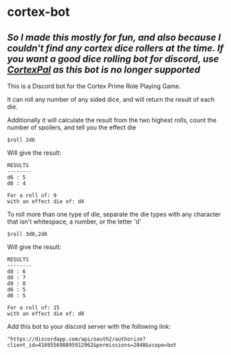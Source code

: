 # cortex-bot

## *So I made this mostly for fun, and also because I couldn't find any cortex dice rollers at the time. If you want a good dice rolling bot for discord, use [CortexPal](https://donbisdorf.com/cortex-rpg-tools) as this bot is no longer supported*

This is a Discord bot for the Cortex Prime Role Playing Game.

It can roll any number of any sided dice, and will return the result of each die.

Additionally it will calculate the result from the two highest rolls, count the number of spoilers, and tell you the effect die

`$roll 2d6`

Will give the result:

```
RESULTS
--------
d6 : 5
d6 : 4

For a roll of: 9
with an effect die of: d4
```

To roll more than one type of die, separate the die types with any character that isn't whitespace, a number, or the letter 'd'

`$roll 3d8,2d6`

Will give the result:

```
RESULTS
--------
d8 : 6
d8 : 7
d8 : 8
d6 : 5
d6 : 5

For a roll of: 15
with an effect die of: d8
```

Add this bot to your discord server with the following link:

`"https://discordapp.com/api/oauth2/authorize?client_id=416955698895912962&permissions=2048&scope=bot`
